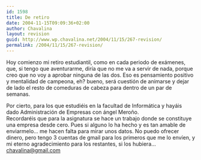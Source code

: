 ```yaml
---
id: 1598
title: De retiro
date: 2004-11-15T09:09:36+02:00
author: Chavalina
layout: revision
guid: http://www.wp.chavalina.net/2004/11/15/267-revision/
permalink: /2004/11/15/267-revision/
---
```

Hoy comienzo mi retiro estudiantil, como en cada periodo de exámenes, que, si tengo que aventurarme, diría que no me va a servir de nada, porque creo que no voy a aprobar ninguna de las dos. Eso es pensamiento positivo y mentalidad de campeona, eh? bueno, será cuestión de animarse y dejar de lado el resto de comeduras de cabeza para dentro de un par de semanas.

Por cierto, para los que estudiéis en la facultad de Informática y hayáis dado Administración de Empresas con ángel Mero&ntilde;o.  
Recordaréis que para la asignatura se hace un trabajo donde se constituye una empresa desde cero. Pues si alguno lo ha hecho y es tan amable de enviarmelo… me hacen falta para mirar unos datos. No puedo ofrecer dinero, pero tengo 3 cuentas de gmail para los primeros que me lo envíen, y mi eterno agradecimiento para los restantes, si los hubiera…  
[chavalina@gmail.com](javascript:mailme(&prime;chavalina:gmail.com&prime;);)